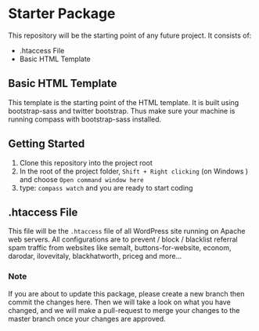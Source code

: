 # Starter Package
This repository will be the starting point of any future project.
It consists of:
- .htaccess File
- Basic HTML Template

## Basic HTML Template
This template is the starting point of the HTML template. It is built using bootstrap-sass
and twitter bootstrap. Thus make sure your machine is running compass with bootstrap-sass installed.

## Getting Started
1. Clone this repository into the project root
2. In the root of the project folder, `Shift + Right clicking` (on Windows ) and choose `Open command window here`
3. type: `compass watch` and you are ready to start coding

## .htaccess File
This file will be the `.htaccess` file of all WordPress site running on Apache web servers.
All configurations are to prevent / block / blacklist referral spam traffic from websites 
like semalt, buttons-for-website, econom, darodar, ilovevitaly, blackhatworth, priceg and more...

### Note
If you are about to update this package, please create a new branch then commit the changes here.
Then we will take a look on what you have changed, and we will make a pull-request to merge your
changes to the master branch once your changes are approved.
